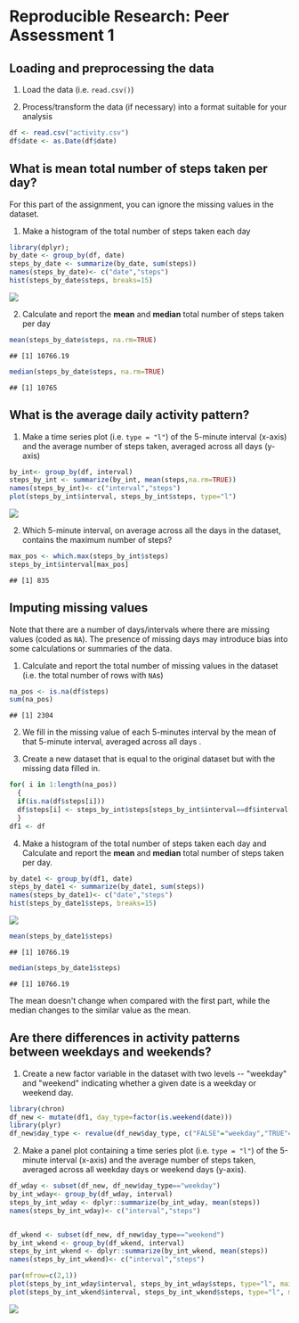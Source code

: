 # Reproducible Research: Peer Assessment 1


## Loading and preprocessing the data
1. Load the data (i.e. `read.csv()`)

2. Process/transform the data (if necessary) into a format suitable for your analysis


```r
df <- read.csv("activity.csv")
df$date <- as.Date(df$date)
```


## What is mean total number of steps taken per day?

For this part of the assignment, you can ignore the missing values in
the dataset.

1. Make a histogram of the total number of steps taken each day


```r
library(dplyr);
by_date <- group_by(df, date)
steps_by_date <- summarize(by_date, sum(steps))
names(steps_by_date)<- c("date","steps")
hist(steps_by_date$steps, breaks=15)
```

![](PA1_template_files/figure-html/unnamed-chunk-2-1.png) 


2. Calculate and report the **mean** and **median** total number of steps taken per day


```r
mean(steps_by_date$steps, na.rm=TRUE)
```

```
## [1] 10766.19
```

```r
median(steps_by_date$steps, na.rm=TRUE)
```

```
## [1] 10765
```


## What is the average daily activity pattern?

1. Make a time series plot (i.e. `type = "l"`) of the 5-minute interval (x-axis) and the average number of steps taken, averaged across all days (y-axis)


```r
by_int<- group_by(df, interval)
steps_by_int <- summarize(by_int, mean(steps,na.rm=TRUE))
names(steps_by_int)<- c("interval","steps")
plot(steps_by_int$interval, steps_by_int$steps, type="l")
```

![](PA1_template_files/figure-html/unnamed-chunk-4-1.png) 

2. Which 5-minute interval, on average across all the days in the dataset, contains the maximum number of steps?


```r
max_pos <- which.max(steps_by_int$steps)
steps_by_int$interval[max_pos]
```

```
## [1] 835
```

## Imputing missing values
Note that there are a number of days/intervals where there are missing
values (coded as `NA`). The presence of missing days may introduce
bias into some calculations or summaries of the data.

1. Calculate and report the total number of missing values in the dataset (i.e. the total number of rows with `NA`s)


```r
na_pos <- is.na(df$steps)
sum(na_pos)
```

```
## [1] 2304
```

2. We fill in the missing value of each 5-minutes interval by the mean of that 5-minute interval, averaged across all days .

3. Create a new dataset that is equal to the original dataset but with the missing data filled in.


```r
for( i in 1:length(na_pos))
  {
  if(is.na(df$steps[i]))
  df$steps[i] <- steps_by_int$steps[steps_by_int$interval==df$interval[i]]
  }
df1 <- df
```


4. Make a histogram of the total number of steps taken each day and Calculate and report the **mean** and **median** total number of steps taken per day.  

```r
by_date1 <- group_by(df1, date)
steps_by_date1 <- summarize(by_date1, sum(steps))
names(steps_by_date1)<- c("date","steps")
hist(steps_by_date1$steps, breaks=15)
```

![](PA1_template_files/figure-html/unnamed-chunk-8-1.png) 

```r
mean(steps_by_date1$steps)
```

```
## [1] 10766.19
```

```r
median(steps_by_date1$steps)
```

```
## [1] 10766.19
```
The mean doesn't change when compared with the first part, while the median changes to the similar value as the mean.

## Are there differences in activity patterns between weekdays and weekends?

1. Create a new factor variable in the dataset with two levels -- "weekday" and "weekend" indicating whether a given date is a weekday or weekend day.


```r
library(chron)
df_new <- mutate(df1, day_type=factor(is.weekend(date)))
library(plyr)
df_new$day_type <- revalue(df_new$day_type, c("FALSE"="weekday","TRUE"="weekend"))
```


2. Make a panel plot containing a time series plot (i.e. `type = "l"`) of the 5-minute interval (x-axis) and the average number of steps taken, averaged across all weekday days or weekend days (y-axis). 

```r
df_wday <- subset(df_new, df_new$day_type=="weekday")
by_int_wday<- group_by(df_wday, interval)
steps_by_int_wday <- dplyr::summarize(by_int_wday, mean(steps))
names(steps_by_int_wday)<- c("interval","steps")


df_wkend <- subset(df_new, df_new$day_type=="weekend")
by_int_wkend <- group_by(df_wkend, interval)
steps_by_int_wkend <- dplyr::summarize(by_int_wkend, mean(steps))
names(steps_by_int_wkend)<- c("interval","steps")

par(mfrow=c(2,1))
plot(steps_by_int_wday$interval, steps_by_int_wday$steps, type="l", main="weekday", xlab="interval", ylab="steps")
plot(steps_by_int_wkend$interval, steps_by_int_wkend$steps, type="l", main="weekend", xlab="interval", ylab="steps")
```

![](PA1_template_files/figure-html/unnamed-chunk-10-1.png) 
